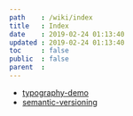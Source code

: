 ```yaml
---
path    : /wiki/index
title   : Index
date    : 2019-02-24 01:13:40
updated : 2019-02-24 01:13:40
toc     : false
public  : false
parent  : 
---
```


- [typography-demo](typography-demo)
- [semantic-versioning](semantic-versioning)
